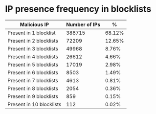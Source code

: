 # IP presence frequency in blocklists
| Malicious IP | Number of IPs | % |
|----|----|----|
| Present in 1 blocklist | 388715 | 68.12% |
| Present in 2 blocklists | 72209 | 12.65% |
| Present in 3 blocklists | 49968 | 8.76% |
| Present in 4 blocklists | 26612 | 4.66% |
| Present in 5 blocklists | 17019 | 2.98% |
| Present in 6 blocklists | 8503 | 1.49% |
| Present in 7 blocklists | 4613 | 0.81% |
| Present in 8 blocklists | 2054 | 0.36% |
| Present in 9 blocklists | 859 | 0.15% |
| Present in 10 blocklists | 112 | 0.02% |
